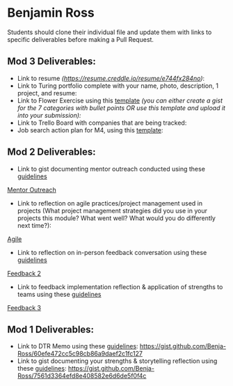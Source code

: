 # Benjamin Ross

Students should clone their individual file and update them with links to specific deliverables before making a Pull Request.

## Mod 3 Deliverables:

* Link to resume *(https://resume.creddle.io/resume/e744fx284no)*: 
* Link to Turing portfolio complete with your name, photo, description, 1 project, and resume:
* Link to Flower Exercise using this [template](https://github.com/turingschool/career-development-curriculum/blob/master/files/Career%20Unit%20-%20The%20Flower%20Diagram.pdf) *(you can either create a gist for the 7 categories with bullet points OR use this template and upload it into your submission):*
* Link to Trello Board with companies that are being tracked: 
* Job search action plan for M4, using this [template](https://github.com/turingschool/career-development-curriculum/blob/master/module_three/mod_4_action_plan_template.md):

## Mod 2 Deliverables:
* Link to gist documenting mentor outreach conducted using these [guidelines](https://github.com/turingschool/career-development-curriculum/blob/master/module_two/cold_outreach_i_guidelines.md)

[Mentor Outreach](https://gist.github.com/Benja-Ross/f2f9d1d8e147800e6f2fce61cad9dfdc)

* Link to reflection on agile practices/project management used in projects (What project management strategies did you use in your projects this module? What went well? What would you do differently next time?):

[Agile](https://gist.github.com/Benja-Ross/cbdb4d9f4aa1ca66858b4b93964f481b)

* Link to reflection on in-person feedback conversation using these [guidelines](https://github.com/turingschool/career-development-curriculum/blob/master/module_two/feedback_conversation_reflection_guidelines.md)

[Feedback 2](https://gist.github.com/Benja-Ross/cc2b21d1482860e575f7a485b65b9b67)

* Link to feedback implementation reflection & application of strengths to teams using these [guidelines](https://github.com/turingschool/career-development-curriculum/blob/master/module_two/feedback_implementation_strengths_reflection.md)

[Feedback 3](https://gist.github.com/Benja-Ross/30750403445e90703aebabf2f5594a16)

## Mod 1 Deliverables:
* Link to DTR Memo using these [guidelines](https://github.com/turingschool/career-development-curriculum/blob/master/module_one/dtr_guidelines_memo.md): https://gist.github.com/Benja-Ross/60efe472cc5c98cb86a9daef2c1fc127
* Link to gist documenting your strengths & storytelling reflection using these [guidelines](https://github.com/turingschool/career-development-curriculum/blob/master/module_one/strengths_storytelling_reflection.md): https://gist.github.com/Benja-Ross/7561d3364efd8e408582e6d6de5f0f4c

